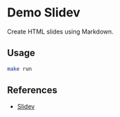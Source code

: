 # Demo Slidev

Create HTML slides using Markdown.

## Usage

``` sh
make run
```

## References

- [Slidev](https://sli.dev)
